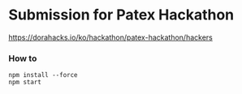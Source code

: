 # Submission for Patex Hackathon

https://dorahacks.io/ko/hackathon/patex-hackathon/hackers



### How to

```
npm install --force
npm start
```